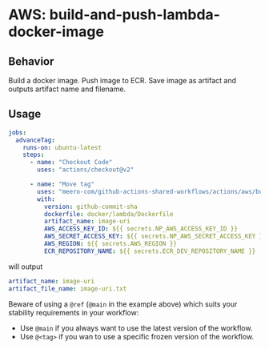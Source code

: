 # AWS: build-and-push-lambda-docker-image

## Behavior

Build a docker image.
Push image to ECR.
Save image as artifact and outputs artifact name and filename.

## Usage

```yaml
jobs:
  advanceTag:
    runs-on: ubuntu-latest
    steps:
      - name: "Checkout Code"
        uses: "actions/checkout@v2"

      - name: "Move tag"
        uses: "meero-com/github-actions-shared-workflows/actions/aws/build-and-push-lambda-docker-image@main"
        with:
          version: github-commit-sha
          dockerfile: docker/lambda/Dockerfile
          artifact_name: image-uri
          AWS_ACCESS_KEY_ID: ${{ secrets.NP_AWS_ACCESS_KEY_ID }}
          AWS_SECRET_ACCESS_KEY: ${{ secrets.NP_AWS_SECRET_ACCESS_KEY }}
          AWS_REGION: ${{ secrets.AWS_REGION }}
          ECR_REPOSITORY_NAME: ${{ secrets.ECR_DEV_REPOSITORY_NAME }}
```

will output
```yaml
artifact_name: image-uri
artifact_file_name: image-uri.txt
```

Beware of using a `@ref` (`@main` in the example above) which suits your stability requirements in your workflow:

* Use `@main` if you always want to use the latest version of the workflow.
* Use `@<tag>` if you wan to use a specific frozen version of the workflow.
